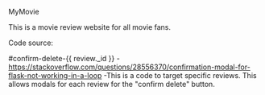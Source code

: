 MyMovie

This is a movie review website for all movie fans.

Code source:

#confirm-delete-{{ review._id }} - https://stackoverflow.com/questions/28556370/confirmation-modal-for-flask-not-working-in-a-loop
-This is a code to target specific reviews. This allows modals for each review for the "confirm delete" button.

